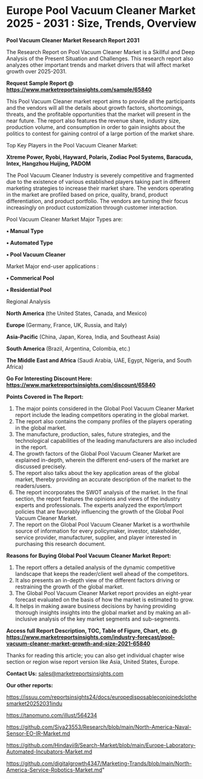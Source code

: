 # Europe Pool Vacuum Cleaner Market 2025 - 2031 : Size, Trends, Overview

<strong>Pool Vacuum Cleaner Market Research Report 2031</strong>

The Research Report on Pool Vacuum Cleaner Market is a Skillful and Deep Analysis of the Present Situation and Challenges. This research report also analyzes other important trends and market drivers that will affect market growth over 2025-2031.

<strong>Request Sample Report @ <a href=https://www.marketreportsinsights.com/sample/65840>https://www.marketreportsinsights.com/sample/65840</a></strong>

This Pool Vacuum Cleaner market report aims to provide all the participants and the vendors will all the details about growth factors, shortcomings, threats, and the profitable opportunities that the market will present in the near future. The report also features the revenue share, industry size, production volume, and consumption in order to gain insights about the politics to contest for gaining control of a large portion of the market share.

Top Key Players in the Pool Vacuum Cleaner Market:

<strong>Xtreme Power, Ryobi, Hayward, Polaris, Zodiac Pool Systems, Baracuda, Intex, Hangzhou Huijing, PADOM</strong>

The Pool Vacuum Cleaner Industry is severely competitive and fragmented due to the existence of various established players taking part in different marketing strategies to increase their market share. The vendors operating in the market are profiled based on price, quality, brand, product differentiation, and product portfolio. The vendors are turning their focus increasingly on product customization through customer interaction.

Pool Vacuum Cleaner Market Major Types are:

<strong>• Manual Type

• Automated Type

• Pool Vacuum Cleaner</strong>

Market Major end-user applications :

<strong>• Commerical Pool

• Residential Pool</strong>

Regional Analysis

</u><strong><b>North America</b></strong> (the United States, Canada, and Mexico)

<strong><b>Europe </b></strong>(Germany, France, UK, Russia, and Italy)

<strong><b>Asia-Pacific</b></strong> (China, Japan, Korea, India, and Southeast Asia)

<strong><b>South America</b></strong> (Brazil, Argentina, Colombia, etc.)

<strong><b>The Middle East and Africa</b></strong> (Saudi Arabia, UAE, Egypt, Nigeria, and South Africa)

<strong>Go For Interesting Discount Here: <a href=https://www.marketreportsinsights.com/discount/65840>https://www.marketreportsinsights.com/discount/65840</a></strong>

<strong>Points Covered in The Report:</strong>
<ol>
  <li>The major points considered in the Global Pool Vacuum Cleaner Market report include the leading competitors operating in the global market.</li>
  <li>The report also contains the company profiles of the players operating in the global market.</li>
  <li>The manufacture, production, sales, future strategies, and the technological capabilities of the leading manufacturers are also included in the report.</li>
  <li>The growth factors of the Global Pool Vacuum Cleaner Market are explained in-depth, wherein the different end-users of the market are discussed precisely.</li>
  <li>The report also talks about the key application areas of the global market, thereby providing an accurate description of the market to the readers/users.</li>
  <li>The report incorporates the SWOT analysis of the market. In the final section, the report features the opinions and views of the industry experts and professionals. The experts analyzed the export/import policies that are favorably influencing the growth of the Global Pool Vacuum Cleaner Market.</li>
  <li>The report on the Global Pool Vacuum Cleaner Market is a worthwhile source of information for every policymaker, investor, stakeholder, service provider, manufacturer, supplier, and player interested in purchasing this research document.</li>
</ol>
<strong>Reasons for Buying Global Pool Vacuum Cleaner Market Report:</strong>

<ol>
  <li>The report offers a detailed analysis of the dynamic competitive landscape that keeps the reader/client well ahead of the competitors.</li>
  <li>It also presents an in-depth view of the different factors driving or restraining the growth of the global market.</li>
  <li>The Global Pool Vacuum Cleaner Market report provides an eight-year forecast evaluated on the basis of how the market is estimated to grow.</li>
  <li>It helps in making aware business decisions by having providing thorough insights insights into the global market and by making an all-inclusive analysis of the key market segments and sub-segments.</li>
</ol>
<strong>Access full Report Description, TOC, Table of Figure, Chart, etc. @ <a href=https://www.marketreportsinsights.com/industry-forecast/pool-vacuum-cleaner-market-growth-and-size-2021-65840>https://www.marketreportsinsights.com/industry-forecast/pool-vacuum-cleaner-market-growth-and-size-2021-65840</a></strong>


Thanks for reading this article; you can also get individual chapter wise section or region wise report version like Asia, United States, Europe.

<strong>Contact Us:</strong>
sales@marketreportsinsights.com

<strong>Our other reports:</strong>

<a href=https://issuu.com/reportsinsights24/docs/europedisposableconjoinedclothesmarket20252031indu>https://issuu.com/reportsinsights24/docs/europedisposableconjoinedclothesmarket20252031indu</a>

<a href=https://tanomuno.com/illust/564234>https://tanomuno.com/illust/564234</a>

<a href=https://github.com/Siya23553/Research/blob/main/North-America-Naval-Sensor-EO-IR-Market.md>https://github.com/Siya23553/Research/blob/main/North-America-Naval-Sensor-EO-IR-Market.md</a>

<a href=https://github.com/Hindavii9/Search-Market/blob/main/Europe-Laboratory-Automated-Incubators-Market.md>https://github.com/Hindavii9/Search-Market/blob/main/Europe-Laboratory-Automated-Incubators-Market.md</a>

<a href=https://github.com/digitalgrowth4347/Marketing-Trands/blob/main/North-America-Service-Robotics-Market.md>https://github.com/digitalgrowth4347/Marketing-Trands/blob/main/North-America-Service-Robotics-Market.md</a>"
